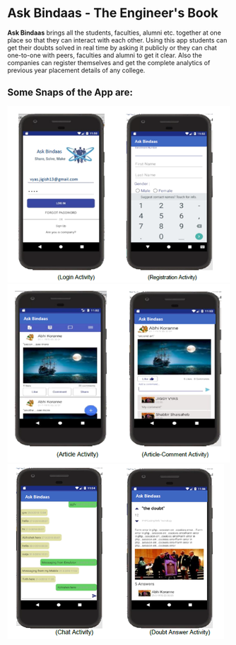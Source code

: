 # Ask Bindaas - The Engineer's Book

**Ask Bindaas** brings all the students, faculties, alumni etc. together at one place so that they can interact with each other. Using this app students can get their doubts solved in real time by asking it publicly or they can chat one-to-one with peers, faculties and alumni to get it clear. Also the companies can register themselves and get the complete analytics of previous year placement details of any college.

## Some Snaps of the App are:

![img](images/img1.PNG)
![img](images/img2.PNG)
![img](images/img3.PNG)
